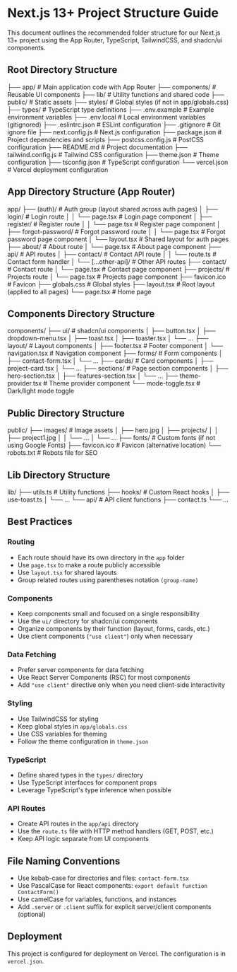 # Next.js 13+ Project Structure Guide

This document outlines the recommended folder structure for our Next.js 13+ project using the App Router, TypeScript, TailwindCSS, and shadcn/ui components.

## Root Directory Structure 
├── app/ # Main application code with App Router
├── components/ # Reusable UI components
├── lib/ # Utility functions and shared code
├── public/ # Static assets
├── styles/ # Global styles (if not in app/globals.css)
├── types/ # TypeScript type definitions
├── .env.example # Example environment variables
├── .env.local # Local environment variables (gitignored)
├── .eslintrc.json # ESLint configuration
├── .gitignore # Git ignore file
├── next.config.js # Next.js configuration
├── package.json # Project dependencies and scripts
├── postcss.config.js # PostCSS configuration
├── README.md # Project documentation
├── tailwind.config.js # Tailwind CSS configuration
├── theme.json # Theme configuration
├── tsconfig.json # TypeScript configuration
└── vercel.json # Vercel deployment configuration

## App Directory Structure (App Router)

app/
├── (auth)/ # Auth group (layout shared across auth pages)
│ ├── login/ # Login route
│ │ └── page.tsx # Login page component
│ ├── register/ # Register route
│ │ └── page.tsx # Register page component
│ ├── forgot-password/ # Forgot password route
│ │ └── page.tsx # Forgot password page component
│ └── layout.tsx # Shared layout for auth pages
├── about/ # About route
│ └── page.tsx # About page component
├── api/ # API routes
│ ├── contact/ # Contact API route
│ │ └── route.ts # Contact form handler
│ └── [...other-api]/ # Other API routes
├── contact/ # Contact route
│ └── page.tsx # Contact page component
├── projects/ # Projects route
│ └── page.tsx # Projects page component
├── favicon.ico # Favicon
├── globals.css # Global styles
├── layout.tsx # Root layout (applied to all pages)
└── page.tsx # Home page

## Components Directory Structure

components/
├── ui/                     # shadcn/ui components
│   ├── button.tsx
│   ├── dropdown-menu.tsx
│   ├── toast.tsx
│   ├── toaster.tsx
│   └── ...
├── layout/                 # Layout components
│   ├── footer.tsx          # Footer component
│   └── navigation.tsx      # Navigation component
├── forms/                  # Form components
│   ├── contact-form.tsx
│   └── ...
├── cards/                  # Card components
│   ├── project-card.tsx
│   └── ...
├── sections/               # Page section components
│   ├── hero-section.tsx
│   ├── features-section.tsx
│   └── ...
├── theme-provider.tsx      # Theme provider component
└── mode-toggle.tsx         # Dark/light mode toggle

## Public Directory Structure

public/
├── images/                 # Image assets
│   ├── hero.jpg
│   ├── projects/
│   │   ├── project1.jpg
│   │   └── ...
│   └── ...
├── fonts/                  # Custom fonts (if not using Google Fonts)
├── favicon.ico             # Favicon (alternative location)
└── robots.txt              # Robots file for SEO

## Lib Directory Structure

lib/
├── utils.ts                # Utility functions
├── hooks/                  # Custom React hooks
│   ├── use-toast.ts
│   └── ...
└── api/                    # API client functions
    ├── contact.ts
    └── ...

## Best Practices

### Routing
- Each route should have its own directory in the `app` folder
- Use `page.tsx` to make a route publicly accessible
- Use `layout.tsx` for shared layouts
- Group related routes using parentheses notation `(group-name)`

### Components
- Keep components small and focused on a single responsibility
- Use the `ui/` directory for shadcn/ui components
- Organize components by their function (layout, forms, cards, etc.)
- Use client components (`"use client"`) only when necessary

### Data Fetching
- Prefer server components for data fetching
- Use React Server Components (RSC) for most components
- Add `"use client"` directive only when you need client-side interactivity

### Styling
- Use TailwindCSS for styling
- Keep global styles in `app/globals.css`
- Use CSS variables for theming
- Follow the theme configuration in `theme.json`

### TypeScript
- Define shared types in the `types/` directory
- Use TypeScript interfaces for component props
- Leverage TypeScript's type inference when possible

### API Routes
- Create API routes in the `app/api` directory
- Use the `route.ts` file with HTTP method handlers (GET, POST, etc.)
- Keep API logic separate from UI components

## File Naming Conventions

- Use kebab-case for directories and files: `contact-form.tsx`
- Use PascalCase for React components: `export default function ContactForm()`
- Use camelCase for variables, functions, and instances
- Add `.server` or `.client` suffix for explicit server/client components (optional)

## Deployment

This project is configured for deployment on Vercel. The configuration is in `vercel.json`.